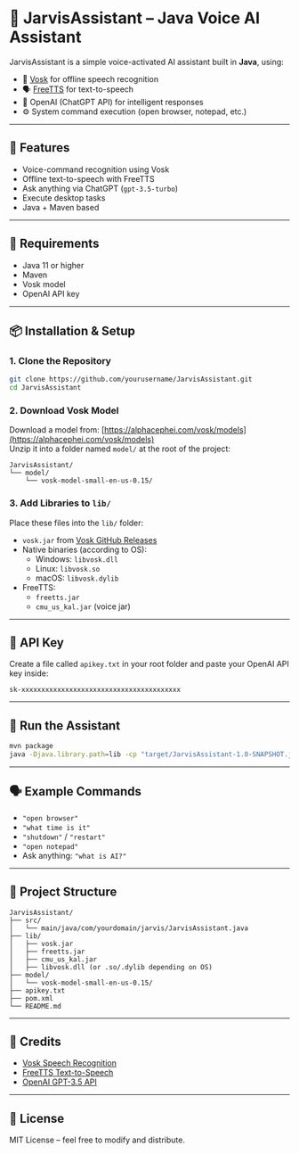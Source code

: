 # 🧠 JarvisAssistant – Java Voice AI Assistant

JarvisAssistant is a simple voice-activated AI assistant built in **Java**, using:
- 🎤 [Vosk](https://alphacephei.com/vosk/) for offline speech recognition
- 🗣️ [FreeTTS](https://freetts.sourceforge.net/) for text-to-speech
- 🤖 OpenAI (ChatGPT API) for intelligent responses
- ⚙️ System command execution (open browser, notepad, etc.)

---

## 🎯 Features

- Voice-command recognition using Vosk
- Offline text-to-speech with FreeTTS
- Ask anything via ChatGPT (`gpt-3.5-turbo`)
- Execute desktop tasks
- Java + Maven based

---

## 🧰 Requirements

- Java 11 or higher
- Maven
- Vosk model
- OpenAI API key

---

## 📦 Installation & Setup

### 1. Clone the Repository

```bash
git clone https://github.com/yourusername/JarvisAssistant.git
cd JarvisAssistant
```

### 2. Download Vosk Model

Download a model from: [https://alphacephei.com/vosk/models](https://alphacephei.com/vosk/models)  
Unzip it into a folder named `model/` at the root of the project:

```
JarvisAssistant/
└── model/
    └── vosk-model-small-en-us-0.15/
```

### 3. Add Libraries to `lib/`

Place these files into the `lib/` folder:

- `vosk.jar` from [Vosk GitHub Releases](https://github.com/alphacep/vosk-api/releases)
- Native binaries (according to OS):
  - Windows: `libvosk.dll`
  - Linux: `libvosk.so`
  - macOS: `libvosk.dylib`
- FreeTTS:
  - `freetts.jar`
  - `cmu_us_kal.jar` (voice jar)

---

## 🔑 API Key

Create a file called `apikey.txt` in your root folder and paste your OpenAI API key inside:

```
sk-xxxxxxxxxxxxxxxxxxxxxxxxxxxxxxxxxxxxxxxx
```

---

## 🚀 Run the Assistant

```bash
mvn package
java -Djava.library.path=lib -cp "target/JarvisAssistant-1.0-SNAPSHOT.jar;lib/*" com.yourdomain.jarvis.JarvisAssistant
```

---

## 🗣️ Example Commands

- `"open browser"`
- `"what time is it"`
- `"shutdown"` / `"restart"`
- `"open notepad"`
- Ask anything: `"what is AI?"`

---

## 📁 Project Structure

```
JarvisAssistant/
├── src/
│   └── main/java/com/yourdomain/jarvis/JarvisAssistant.java
├── lib/
│   ├── vosk.jar
│   ├── freetts.jar
│   ├── cmu_us_kal.jar
│   ├── libvosk.dll (or .so/.dylib depending on OS)
├── model/
│   └── vosk-model-small-en-us-0.15/
├── apikey.txt
├── pom.xml
└── README.md
```

---

## 🧠 Credits

- [Vosk Speech Recognition](https://github.com/alphacep/vosk-api)
- [FreeTTS Text-to-Speech](https://freetts.sourceforge.net/)
- [OpenAI GPT-3.5 API](https://platform.openai.com/)

---

## 📜 License

MIT License – feel free to modify and distribute.